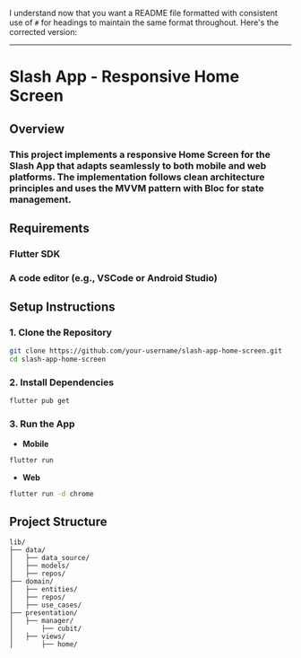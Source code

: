 I understand now that you want a README file formatted with consistent use of `#` for headings to maintain the same format throughout. Here's the corrected version:

---

# Slash App - Responsive Home Screen

## Overview

### This project implements a responsive Home Screen for the Slash App that adapts seamlessly to both mobile and web platforms. The implementation follows clean architecture principles and uses the MVVM pattern with Bloc for state management.

## Requirements

### Flutter SDK

### A code editor (e.g., VSCode or Android Studio)

## Setup Instructions

### 1. Clone the Repository
```bash
git clone https://github.com/your-username/slash-app-home-screen.git
cd slash-app-home-screen
```

### 2. Install Dependencies
```bash
flutter pub get
```

### 3. Run the App
- **Mobile**
```bash
flutter run
```
- **Web**
```bash
flutter run -d chrome
```

## Project Structure

```
lib/
├── data/
│   ├── data_source/
│   ├── models/
│   ├── repos/
├── domain/
│   ├── entities/
│   ├── repos/
│   ├── use_cases/
├── presentation/
│   ├── manager/
│       ├── cubit/
│   ├── views/
│       ├── home/
```
